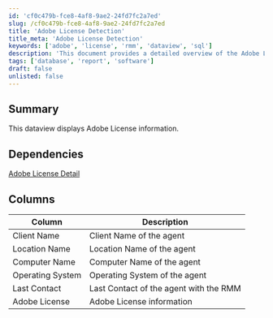 ```yaml
---
id: 'cf0c479b-fce8-4af8-9ae2-24fd7fc2a7ed'
slug: /cf0c479b-fce8-4af8-9ae2-24fd7fc2a7ed
title: 'Adobe License Detection'
title_meta: 'Adobe License Detection'
keywords: ['adobe', 'license', 'rmm', 'dataview', 'sql']
description: 'This document provides a detailed overview of the Adobe License information dataview, including its dependencies, columns, and SQL representation for retrieving the relevant data from the database.'
tags: ['database', 'report', 'software']
draft: false
unlisted: false
---
```


## Summary

This dataview displays Adobe License information.

## Dependencies

[Adobe License Detail](<../scripts/Adobe License Detail.md>)

## Columns

| Column             | Description                             |
|--------------------|-----------------------------------------|
| Client Name        | Client Name of the agent                |
| Location Name      | Location Name of the agent              |
| Computer Name      | Computer Name of the agent              |
| Operating System    | Operating System of the agent           |
| Last Contact       | Last Contact of the agent with the RMM  |
| Adobe License      | Adobe License information                |